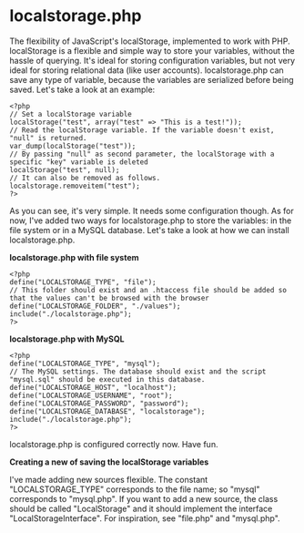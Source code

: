 localstorage.php
================

The flexibility of JavaScript's localStorage, implemented to work with PHP. localStorage is a flexible and simple way to store your variables, without the hassle of querying. It's ideal for storing configuration variables, but not very ideal for storing relational data (like user accounts). localstorage.php can save any type of variable, because the variables are serialized before being saved. Let's take a look at an example:

	<?php
	// Set a localStorage variable
	localStorage("test", array("test" => "This is a test!"));
	// Read the localStorage variable. If the variable doesn't exist, "null" is returned.
	var_dump(localStorage("test"));
	// By passing "null" as second parameter, the localStorage with a specific "key" variable is deleted
	localStorage("test", null);
	// It can also be removed as follows.
	localstorage.removeitem("test");
	?>

As you can see, it's very simple. It needs some configuration though. As for now, I've added two ways for localstorage.php to store the variables: in the file system or in a MySQL database. Let's take a look at how we can install localstorage.php.

**localstorage.php with file system**

	<?php
	define("LOCALSTORAGE_TYPE", "file");
	// This folder should exist and an .htaccess file should be added so that the values can't be browsed with the browser
	define("LOCALSTORAGE_FOLDER", "./values");
	include("./localstorage.php");
	?>

**localstorage.php with MySQL**

	<?php
	define("LOCALSTORAGE_TYPE", "mysql");
	// The MySQL settings. The database should exist and the script "mysql.sql" should be executed in this database.
	define("LOCALSTORAGE_HOST", "localhost");
	define("LOCALSTORAGE_USERNAME", "root");
	define("LOCALSTORAGE_PASSWORD", "password");
	define("LOCALSTORAGE_DATABASE", "localstorage");
	include("./localstorage.php");
	?>
	
localstorage.php is configured correctly now. Have fun.

**Creating a new of saving the localStorage variables**

I've made adding new sources flexible. The constant "LOCALSTORAGE_TYPE" corresponds to the file name; so "mysql" corresponds to "mysql.php". If you want to add a new source, the class should be called "LocalStorage" and it should implement the interface "LocalStorageInterface". For inspiration, see "file.php" and "mysql.php".
